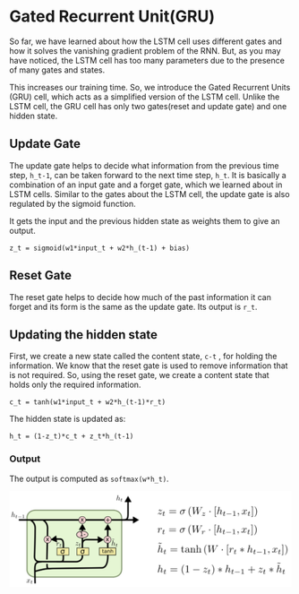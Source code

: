 # Gated Recurrent Unit(GRU)
So far, we have learned about how the LSTM cell uses different gates and how it solves the vanishing gradient problem of the RNN. 
But, as you may have noticed, the LSTM cell has too many parameters due to the presence of many gates and states.

This increases our training time. So, we introduce the Gated Recurrent Units (GRU) cell, which acts as a simplified version of the LSTM cell. 
Unlike the LSTM cell, the GRU cell has only two gates(reset and update gate) and one hidden state.

## Update Gate
The update gate helps to decide what information from the previous time step, `h_t-1`, can be taken forward to the next time step, `h_t`. It is basically a combination of an input gate and a forget gate, which we learned about in LSTM cells. Similar to the gates about the LSTM cell, the update gate is also regulated by the sigmoid function.

It gets the input and the previous hidden state as weights them to give an output. 

```
z_t = sigmoid(w1*input_t + w2*h_(t-1) + bias)
```

## Reset Gate 
The reset gate helps to decide how much of the past information it can forget and its form is the same as the update gate. Its output is `r_t`.

## Updating the hidden state
First, we create a new state called the content state, `c-t` , for holding the information. We know that the reset gate is used to remove information that is not required. So, using the reset gate, we create a content state that holds only the required information.

```
c_t = tanh(w1*input_t + w2*h_(t-1)*r_t)
```

The hidden state is updated as:
```
h_t = (1-z_t)*c_t + z_t*h_(t-1)
```

### Output 
The output is computed as `softmax(w*h_t)`.

![GRU blueprint](./images/gru.jpeg)














